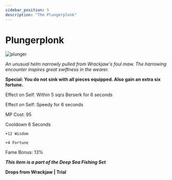 ```yaml
---
sidebar_position: 5
description: "The Plungerplonk"
---
```


# Plungerplonk

![plunger](https://i.imgur.com/Wni4lJB.png)

<i>An unusual helm narrowly pulled from Wrackjaw's foul maw. The harrowing encounter inspires great swiftness in the wearer.</i>

**Special: You do not sink with all pieces equipped. Also gain an extra six fortune.**

Effect on Self: Within 5 sqrs Berserk for 6 seconds

Effect on Self: Speedy for 6 seconds

MP Cost: 95

Cooldown 6 Seconds

    +12 Wisdom
    
    +4 Fortune

Fame Bonus: 13%

***This item is a part of the Deep Sea Fishing Set***

**Drops from Wrackjaw | Trial**

